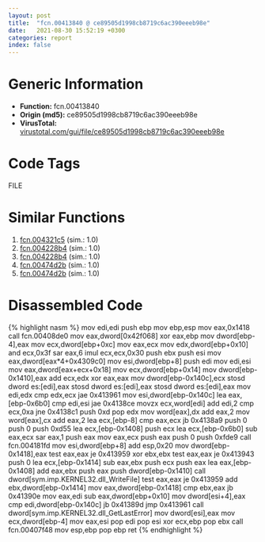 ```yaml
---
layout: post
title:  "fcn.00413840 @ ce89505d1998cb8719c6ac390eeeb98e"
date:   2021-08-30 15:52:19 +0300
categories: report
index: false
---
```


# Generic Information
- **Function:** fcn.00413840
- **Origin (md5):** ce89505d1998cb8719c6ac390eeeb98e
- **VirusTotal:** [virustotal.com/gui/file/ce89505d1998cb8719c6ac390eeeb98e][virustotal_ref]

# Code Tags
<span class="tag" id="FILE">FILE</span>


# Similar Functions

1. [fcn.004321c5][similar_1_ref] (sim.: 1.0)
2. [fcn.004228b4][similar_2_ref] (sim.: 1.0)
3. [fcn.004228b4][similar_3_ref] (sim.: 1.0)
4. [fcn.00474d2b][similar_4_ref] (sim.: 1.0)
5. [fcn.00474d2b][similar_5_ref] (sim.: 1.0)


# Disassembled Code

{% highlight nasm %}
mov edi,edi
push ebp
mov ebp,esp
mov eax,0x1418
call fcn.00408de0
mov eax,dword[0x42f068]
xor eax,ebp
mov dword[ebp-4],eax
mov ecx,dword[ebp+0xc]
mov eax,ecx
mov edx,dword[ebp+0x10]
and ecx,0x3f
sar eax,6
imul ecx,ecx,0x30
push ebx
push esi
mov eax,dword[eax*4+0x4309c0]
mov esi,dword[ebp+8]
push edi
mov edi,esi
mov eax,dword[eax+ecx+0x18]
mov ecx,dword[ebp+0x14]
mov dword[ebp-0x1410],eax
add ecx,edx
xor eax,eax
mov dword[ebp-0x140c],ecx
stosd dword es:[edi],eax
stosd dword es:[edi],eax
stosd dword es:[edi],eax
mov edi,edx
cmp edx,ecx
jae 0x413961
mov esi,dword[ebp-0x140c]
lea eax,[ebp-0x6b0]
cmp edi,esi
jae 0x4138ce
movzx ecx,word[edi]
add edi,2
cmp ecx,0xa
jne 0x4138c1
push 0xd
pop edx
mov word[eax],dx
add eax,2
mov word[eax],cx
add eax,2
lea ecx,[ebp-8]
cmp eax,ecx
jb 0x4138a9
push 0
push 0
push 0xd55
lea ecx,[ebp-0x1408]
push ecx
lea ecx,[ebp-0x6b0]
sub eax,ecx
sar eax,1
push eax
mov eax,ecx
push eax
push 0
push 0xfde9
call fcn.004181fd
mov esi,dword[ebp+8]
add esp,0x20
mov dword[ebp-0x1418],eax
test eax,eax
je 0x413959
xor ebx,ebx
test eax,eax
je 0x413943
push 0
lea ecx,[ebp-0x1414]
sub eax,ebx
push ecx
push eax
lea eax,[ebp-0x1408]
add eax,ebx
push eax
push dword[ebp-0x1410]
call dword[sym.imp.KERNEL32.dll_WriteFile]
test eax,eax
je 0x413959
add ebx,dword[ebp-0x1414]
mov eax,dword[ebp-0x1418]
cmp ebx,eax
jb 0x41390e
mov eax,edi
sub eax,dword[ebp+0x10]
mov dword[esi+4],eax
cmp edi,dword[ebp-0x140c]
jb 0x41389d
jmp 0x413961
call dword[sym.imp.KERNEL32.dll_GetLastError]
mov dword[esi],eax
mov ecx,dword[ebp-4]
mov eax,esi
pop edi
pop esi
xor ecx,ebp
pop ebx
call fcn.00407f48
mov esp,ebp
pop ebp
ret
{% endhighlight %}


[similar_1_ref]: /report/fcn.004321c5@d9b85b9b67587bbf2112c62164413bd8
[similar_2_ref]: /report/fcn.004228b4@7ef0c54eed4af5adcec09fff427234bc
[similar_3_ref]: /report/fcn.004228b4@ee2e4219e96936cd9ef5f09e021a8510
[similar_4_ref]: /report/fcn.00474d2b@f47bfed80cd39ec1aff63db618c8814f
[similar_5_ref]: /report/fcn.00474d2b@760a45116a518f27b0189aa06ac7598f
[virustotal_ref]: https://www.virustotal.com/gui/file/ce89505d1998cb8719c6ac390eeeb98e